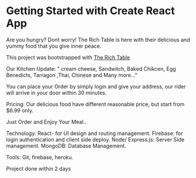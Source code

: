 # Getting Started with Create React App



Are you hungry? Dont worry! The Rich Table is here with their delicious and yummy food that you give inner peace.

This project was bootstrapped with [The Rich Table](https://the-rich-table.web.app)

Our Kitchen Update:
" cream cheese, Sandwitch, Baked Chikcen, Egg Benedicts, Tarragon ,Thai, Chinese and Many more..."

You can place your Order by simply login and give your address, our rider will arrive in your door within 30 minutes.

Pricing: Our delicious food have different reasonable price, but start from $6.99 only.

Just Order and Enjoy Your Meal..


Technology:
React- for UI design and routing management.
Firebase: for login authentication and client side deploy.
Node/ Express.js: Server Side management.
MongoDB: Database Management.

Tools: Git, firebase, heroku.

Project done within 2 days
